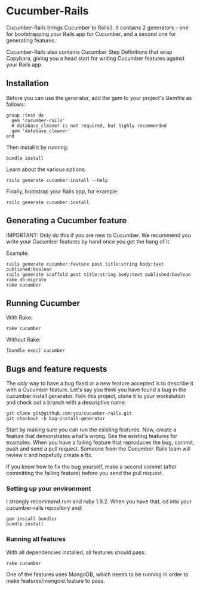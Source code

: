 # Cucumber-Rails

Cucumber-Rails brings Cucumber to Rails3. It contains 2 generators - one
for bootstrapping your Rails app for Cucumber, and a second one for generating features.

Cucumber-Rails also contains Cucumber Step Definitions that wrap Capybara,
giving you a head start for writing Cucumber features against your Rails app.

## Installation

Before you can use the generator, add the gem to your project's Gemfile as follows:

    group :test do
      gem 'cucumber-rails'
      # database_cleaner is not required, but highly recommended
      gem 'database_cleaner'
    end

Then install it by running:

    bundle install

Learn about the various options:

    rails generate cucumber:install --help

Finally, bootstrap your Rails app, for example:

    rails generate cucumber:install

## Generating a Cucumber feature

IMPORTANT: Only do this if you are new to Cucumber. We recommend you write your
Cucumber features by hand once you get the hang of it.

Example:

    rails generate cucumber:feature post title:string body:text published:boolean
    rails generate scaffold post title:string body:text published:boolean
    rake db:migrate
    rake cucumber

## Running Cucumber

With Rake:

    rake cucumber

Without Rake:

    [bundle exec] cucumber

## Bugs and feature requests

The *only* way to have a bug fixed or a new feature accepted is to describe it with a Cucumber feature. Let's say you think you have found a bug in the cucumber:install generator. Fork this project, clone it to your workstation and check out a branch with a descriptive name:

    git clone git@github.com:you/cucumber-rails.git
    git checkout -b bug-install-generator

Start by making sure you can run the existing features. Now, create a feature that demonstrates what's wrong. See the existing features for examples. When you have a failing feature that reproduces the bug, commit, push and send a pull request. Someone from the Cucumber-Rails team will review it and hopefully create a fix.

If you know how to fix the bug yourself, make a second commit (after committing the failing feature) before you send the pull request.

### Setting up your environment

I strongly recommend rvm and ruby 1.9.2. When you have that, cd into your cucumber-rails repository and:

    gem install bundler
    bundle install

### Running all features

With all dependencies installed, all features should pass:

    rake cucumber

One of the features uses MongoDB, which needs to be running in order to make features/mongoid.feature to pass.

